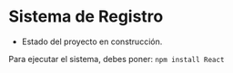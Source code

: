 <h1>Sistema de Registro</h1>

- Estado del proyecto en construcción.

Para ejecutar el sistema, debes poner:
```npm install React```


